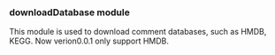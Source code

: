 ### downloadDatabase module

This module is used to download comment databases, such as HMDB, KEGG. Now verion0.0.1 only support 
HMDB.